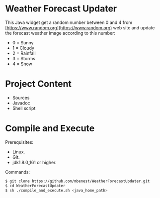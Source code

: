 # Weather Forecast Updater

This Java widget get a random number between 0 and 4 from [https://www.random.org](https://www.random.org) web site and update
the forecast weather image according to this number:

- 0 = Sunny
- 1 = Cloudy
- 2 = Rainfall
- 3 = Storms
- 4 = Snow

# Project Content

- Sources
- Javadoc
- Shell script

# Compile and Execute

Prerequisites:

- Linux.
- Git.
- jdk1.8.0_161 or higher.

Commands:

```sh
$ git clone https://github.com/mbenest/WeatherForecastUpdater.git
$ cd WeatherForecastUpdater
$ sh ./compile_and_execute.sh <java_home_path>
```

